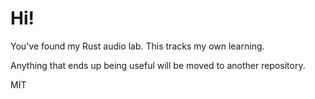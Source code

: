 # Hi!

You've found my Rust audio lab. This tracks my own learning.

Anything that ends up being useful will be moved to another repository.

MIT
